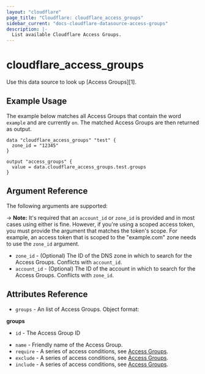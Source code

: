 ```yaml
---
layout: "cloudflare"
page_title: "Cloudflare: cloudflare_access_groups"
sidebar_current: "docs-cloudflare-datasource-access-groups"
description: |-
  List available Cloudflare Access Groups.
---
```


# cloudflare_access_groups

Use this data source to look up [Access Groups][1].

## Example Usage

The example below matches all Access Groups that contain the word `example` and are currently `on`. The matched Access Groups are then returned as output.

```hcl
data "cloudflare_access_groups" "test" {
  zone_id = "12345"
}

output "access_groups" {
  value = data.cloudflare_access_groups.test.groups
}
```

## Argument Reference

The following arguments are supported:

-> **Note:** It's required that an `account_id` or `zone_id` is provided and in most cases using either is fine. However, if you're using a scoped access token, you must provide the argument that matches the token's scope. For example, an access token that is scoped to the "example.com" zone needs to use the `zone_id` argument.

- `zone_id` - (Optional) The ID of the DNS zone in which to search for the Access Groups.  Conflicts with `account_id`.
- `account_id` - (Optional) The ID of the account in which to search for the Access Groups.  Conflicts with `zone_id`.

## Attributes Reference

- `groups` - An list of Access Groups. Object format:

**groups**

- `id` - The Access Group ID
* `name` - Friendly name of the Access Group.
* `require` - A series of access conditions, see [Access Groups](/providers/cloudflare/cloudflare/latest/docs/resources/access_group#conditions).
* `exclude` - A series of access conditions, see [Access Groups](/providers/cloudflare/cloudflare/latest/docs/resources/access_group#conditions).
* `include` - A series of access conditions, see [Access Groups](/providers/cloudflare/cloudflare/latest/docs/resources/access_group#conditions).
